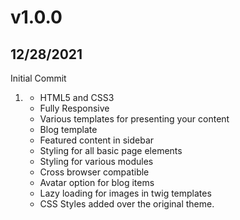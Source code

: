 # v1.0.0
## 12/28/2021

Initial Commit

1. [](#new)
    * HTML5 and CSS3
    * Fully Responsive
    * Various templates for presenting your content
    * Blog template
    * Featured content in sidebar
    * Styling for all basic page elements
    * Styling for various modules
    * Cross browser compatible
    * Avatar option for blog items
    * Lazy loading for images in twig templates
    * CSS Styles added over the original theme. 
